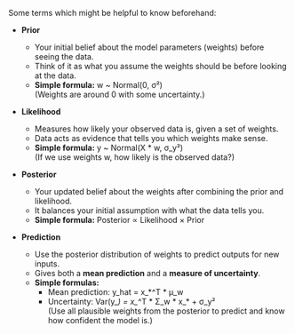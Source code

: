 Some terms which might be helpful to know beforehand:

- **Prior**
    - Your initial belief about the model parameters (weights) before seeing the data.  
    - Think of it as what you assume the weights should be before looking at the data.  
    - **Simple formula:** w ~ Normal(0, σ²)  
      (Weights are around 0 with some uncertainty.)

- **Likelihood**
    - Measures how likely your observed data is, given a set of weights.  
    - Data acts as evidence that tells you which weights make sense.  
    - **Simple formula:** y ~ Normal(X * w, σ_y²)  
      (If we use weights w, how likely is the observed data?)

- **Posterior**
    - Your updated belief about the weights after combining the prior and likelihood.  
    - It balances your initial assumption with what the data tells you.  
    - **Simple formula:** Posterior ∝ Likelihood × Prior

- **Prediction**
    - Use the posterior distribution of weights to predict outputs for new inputs.  
    - Gives both a **mean prediction** and a **measure of uncertainty**.  
    - **Simple formulas:**  
      - Mean prediction: y_hat = x_*^T * μ_w  
      - Uncertainty: Var(y_*) = x_*^T * Σ_w * x_* + σ_y²  
      (Use all plausible weights from the posterior to predict and know how confident the model is.)
